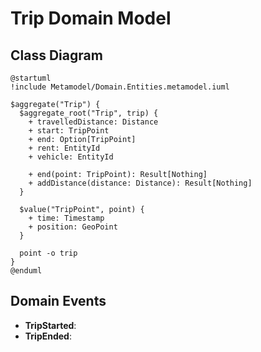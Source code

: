 # Trip Domain Model

## Class Diagram
```plantuml
@startuml
!include Metamodel/Domain.Entities.metamodel.iuml

$aggregate("Trip") {
  $aggregate_root("Trip", trip) {
    + travelledDistance: Distance
    + start: TripPoint
    + end: Option[TripPoint]
    + rent: EntityId
    + vehicle: EntityId

    + end(point: TripPoint): Result[Nothing]
    + addDistance(distance: Distance): Result[Nothing]
  }

  $value("TripPoint", point) {
    + time: Timestamp
    + position: GeoPoint
  }

  point -o trip
}
@enduml
```

## Domain Events

- **TripStarted**: 
- **TripEnded**: 
